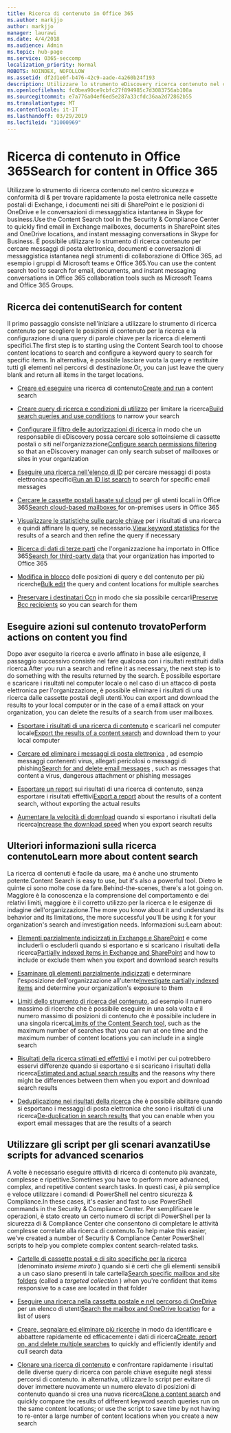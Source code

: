 ```yaml
---
title: Ricerca di contenuto in Office 365
ms.author: markjjo
author: markjjo
manager: laurawi
ms.date: 4/4/2018
ms.audience: Admin
ms.topic: hub-page
ms.service: O365-seccomp
localization_priority: Normal
ROBOTS: NOINDEX, NOFOLLOW
ms.assetid: df2d1e0f-b476-42c9-aade-4a260b24f193
description: Utilizzare lo strumento eDiscovery ricerca contenuto nel centro sicurezza e conformità & per trovare rapidamente la posta elettronica nelle cassette postali di Exchange, i documenti nei siti di SharePoint e le posizioni OneDrive e le conversazioni di messaggistica istantanea in Skype for business.
ms.openlocfilehash: fc0bea90ce9cbfc27f894985c7d3083756ab108a
ms.sourcegitcommit: e7a776a04ef6ed5e287a33cfdc36aa2d72862b55
ms.translationtype: MT
ms.contentlocale: it-IT
ms.lasthandoff: 03/29/2019
ms.locfileid: "31000969"
---
```

# <a name="search-for-content-in-office-365"></a><span data-ttu-id="ab4a6-103">Ricerca di contenuto in Office 365</span><span class="sxs-lookup"><span data-stu-id="ab4a6-103">Search for content in Office 365</span></span>

<span data-ttu-id="ab4a6-104">Utilizzare lo strumento di ricerca contenuto nel centro sicurezza e conformità di & per trovare rapidamente la posta elettronica nelle cassette postali di Exchange, i documenti nei siti di SharePoint e le posizioni di OneDrive e le conversazioni di messaggistica istantanea in Skype for business.</span><span class="sxs-lookup"><span data-stu-id="ab4a6-104">Use the Content Search tool in the Security & Compliance Center to quickly find email in Exchange mailboxes, documents in SharePoint sites and OneDrive locations, and instant messaging conversations in Skype for Business.</span></span> <span data-ttu-id="ab4a6-105">È possibile utilizzare lo strumento di ricerca contenuto per cercare messaggi di posta elettronica, documenti e conversazioni di messaggistica istantanea negli strumenti di collaborazione di Office 365, ad esempio i gruppi di Microsoft teams e Office 365.</span><span class="sxs-lookup"><span data-stu-id="ab4a6-105">You can use the content search tool to search for email, documents, and instant messaging conversations in Office 365 collaboration tools such as Microsoft Teams and Office 365 Groups.</span></span>
  
## <a name="search-for-content"></a><span data-ttu-id="ab4a6-106">Ricerca dei contenuti</span><span class="sxs-lookup"><span data-stu-id="ab4a6-106">Search for content</span></span>

<span data-ttu-id="ab4a6-107">Il primo passaggio consiste nell'iniziare a utilizzare lo strumento di ricerca contenuto per scegliere le posizioni di contenuto per la ricerca e la configurazione di una query di parole chiave per la ricerca di elementi specifici.</span><span class="sxs-lookup"><span data-stu-id="ab4a6-107">The first step is to starting using the Content Search tool to choose content locations to search and configure a keyword query to search for specific items.</span></span> <span data-ttu-id="ab4a6-108">In alternativa, è possibile lasciare vuota la query e restituire tutti gli elementi nei percorsi di destinazione.</span><span class="sxs-lookup"><span data-stu-id="ab4a6-108">Or, you can just leave the query blank and return all items in the target locations.</span></span>
  
- <span data-ttu-id="ab4a6-109">[Creare ed eseguire](content-search.md) una ricerca di contenuto</span><span class="sxs-lookup"><span data-stu-id="ab4a6-109">[Create and run](content-search.md) a content search</span></span> 
    
- <span data-ttu-id="ab4a6-110">[Creare query di ricerca e condizioni di utilizzo](keyword-queries-and-search-conditions.md) per limitare la ricerca</span><span class="sxs-lookup"><span data-stu-id="ab4a6-110">[Build search queries and use conditions](keyword-queries-and-search-conditions.md) to narrow your search</span></span> 
    
- <span data-ttu-id="ab4a6-111">[Configurare il filtro delle autorizzazioni di ricerca](permissions-filtering-for-content-search.md) in modo che un responsabile di eDiscovery possa cercare solo sottoinsieme di cassette postali o siti nell'organizzazione</span><span class="sxs-lookup"><span data-stu-id="ab4a6-111">[Configure search permissions filtering](permissions-filtering-for-content-search.md) so that an eDiscovery manager can only search subset of mailboxes or sites in your organization</span></span> 
    
- <span data-ttu-id="ab4a6-112">[Eseguire una ricerca nell'elenco di ID](csv-file-for-an-id-list-content-search.md) per cercare messaggi di posta elettronica specifici</span><span class="sxs-lookup"><span data-stu-id="ab4a6-112">[Run an ID list search](csv-file-for-an-id-list-content-search.md) to search for specific email messages</span></span> 
    
- <span data-ttu-id="ab4a6-113">[Cercare le cassette postali basate sul cloud](search-cloud-based-mailboxes-for-on-premises-users.md) per gli utenti locali in Office 365</span><span class="sxs-lookup"><span data-stu-id="ab4a6-113">[Search cloud-based mailboxes ](search-cloud-based-mailboxes-for-on-premises-users.md) for on-premises users in Office 365</span></span>

- <span data-ttu-id="ab4a6-114">[Visualizzare le statistiche sulle parole chiave](view-keyword-statistics-for-content-search.md) per i risultati di una ricerca e quindi affinare la query, se necessario.</span><span class="sxs-lookup"><span data-stu-id="ab4a6-114">[View keyword statistics](view-keyword-statistics-for-content-search.md) for the results of a search and then refine the query if necessary</span></span> 
    
- <span data-ttu-id="ab4a6-115">[Ricerca di dati di terze parti](use-content-search-to-search-third-party-data-that-was-imported.md) che l'organizzazione ha importato in Office 365</span><span class="sxs-lookup"><span data-stu-id="ab4a6-115">[Search for third-party data](use-content-search-to-search-third-party-data-that-was-imported.md) that your organization has imported to Office 365</span></span> 
    
- <span data-ttu-id="ab4a6-116">[Modifica in blocco](bulk-edit-content-searches.md) delle posizioni di query e del contenuto per più ricerche</span><span class="sxs-lookup"><span data-stu-id="ab4a6-116">[Bulk edit](bulk-edit-content-searches.md) the query and content locations for multiple searches</span></span> 
    
- <span data-ttu-id="ab4a6-117">[Preservare i destinatari Ccn](https://docs.microsoft.com/exchange/policy-and-compliance/holds/preserve-bcc-recipients-and-group-members) in modo che sia possibile cercarli</span><span class="sxs-lookup"><span data-stu-id="ab4a6-117">[Preserve Bcc recipients](https://docs.microsoft.com/exchange/policy-and-compliance/holds/preserve-bcc-recipients-and-group-members) so you can search for them</span></span> 

## <a name="perform-actions-on-content-you-find"></a><span data-ttu-id="ab4a6-118">Eseguire azioni sul contenuto trovato</span><span class="sxs-lookup"><span data-stu-id="ab4a6-118">Perform actions on content you find</span></span>

<span data-ttu-id="ab4a6-119">Dopo aver eseguito la ricerca e averlo affinato in base alle esigenze, il passaggio successivo consiste nel fare qualcosa con i risultati restituiti dalla ricerca.</span><span class="sxs-lookup"><span data-stu-id="ab4a6-119">After you run a search and refine it as necessary, the next step is to do something with the results returned by the search.</span></span> <span data-ttu-id="ab4a6-120">È possibile esportare e scaricare i risultati nel computer locale o nel caso di un attacco di posta elettronica per l'organizzazione, è possibile eliminare i risultati di una ricerca dalle cassette postali degli utenti.</span><span class="sxs-lookup"><span data-stu-id="ab4a6-120">You can export and download the results to your local computer or in the case of a email attack on your organization, you can delete the results of a search from user mailboxes.</span></span>
  
- <span data-ttu-id="ab4a6-121">[Esportare i risultati di una ricerca di contenuto](export-search-results.md) e scaricarli nel computer locale</span><span class="sxs-lookup"><span data-stu-id="ab4a6-121">[Export the results of a content search](export-search-results.md) and download them to your local computer</span></span> 
    
- <span data-ttu-id="ab4a6-122">[Cercare ed eliminare i messaggi di posta elettronica](search-for-and-delete-messages-in-your-organization.md) , ad esempio messaggi contenenti virus, allegati pericolosi o messaggi di phishing</span><span class="sxs-lookup"><span data-stu-id="ab4a6-122">[Search for and delete email messages](search-for-and-delete-messages-in-your-organization.md) , such as messages that content a virus, dangerous attachment or phishing messages</span></span> 
    
- <span data-ttu-id="ab4a6-123">[Esportare un report](export-a-content-search-report.md) sui risultati di una ricerca di contenuto, senza esportare i risultati effettivi</span><span class="sxs-lookup"><span data-stu-id="ab4a6-123">[Export a report](export-a-content-search-report.md) about the results of a content search, without exporting the actual results</span></span> 
    
- <span data-ttu-id="ab4a6-124">[Aumentare la velocità di download](increase-download-speeds-when-exporting-ediscovery-results.md) quando si esportano i risultati della ricerca</span><span class="sxs-lookup"><span data-stu-id="ab4a6-124">[Increase the download speed](increase-download-speeds-when-exporting-ediscovery-results.md) when you export search results</span></span> 
    
## <a name="learn-more-about-content-search"></a><span data-ttu-id="ab4a6-125">Ulteriori informazioni sulla ricerca contenuto</span><span class="sxs-lookup"><span data-stu-id="ab4a6-125">Learn more about content search</span></span>

<span data-ttu-id="ab4a6-126">La ricerca di contenuti è facile da usare, ma è anche uno strumento potente.</span><span class="sxs-lookup"><span data-stu-id="ab4a6-126">Content Search is easy to use, but it's also a powerful tool.</span></span> <span data-ttu-id="ab4a6-127">Dietro le quinte ci sono molte cose da fare.</span><span class="sxs-lookup"><span data-stu-id="ab4a6-127">Behind-the-scenes, there's a lot going on.</span></span> <span data-ttu-id="ab4a6-128">Maggiore è la conoscenza e la comprensione del comportamento e dei relativi limiti, maggiore è il corretto utilizzo per la ricerca e le esigenze di indagine dell'organizzazione.</span><span class="sxs-lookup"><span data-stu-id="ab4a6-128">The more you know about it and understand its behavior and its limitations, the more successful you'll be using it for your organization's search and investigation needs.</span></span> <span data-ttu-id="ab4a6-129">Informazioni su:</span><span class="sxs-lookup"><span data-stu-id="ab4a6-129">Learn about:</span></span>
  
- <span data-ttu-id="ab4a6-130">[Elementi parzialmente indicizzati in Exchange e SharePoint](partially-indexed-items-in-content-search.md) e come includerli o escluderli quando si esportano e si scaricano i risultati della ricerca</span><span class="sxs-lookup"><span data-stu-id="ab4a6-130">[Partially indexed items in Exchange and SharePoint](partially-indexed-items-in-content-search.md) and how to include or exclude them when you export and download search results</span></span> 
    
- <span data-ttu-id="ab4a6-131">[Esaminare gli elementi parzialmente indicizzati](investigating-partially-indexed-items-in-ediscovery.md) e determinare l'esposizione dell'organizzazione all'utente</span><span class="sxs-lookup"><span data-stu-id="ab4a6-131">[Investigate partially indexed items](investigating-partially-indexed-items-in-ediscovery.md) and determine your organization's exposure to them</span></span> 
    
- <span data-ttu-id="ab4a6-132">[Limiti dello strumento di ricerca del contenuto](limits-for-content-search.md), ad esempio il numero massimo di ricerche che è possibile eseguire in una sola volta e il numero massimo di posizioni di contenuto che è possibile includere in una singola ricerca</span><span class="sxs-lookup"><span data-stu-id="ab4a6-132">[Limits of the Content Search tool](limits-for-content-search.md), such as the maximum number of searches that you can run at one time and the maximum number of content locations you can include in a single search</span></span> 
    
- <span data-ttu-id="ab4a6-133">[Risultati della ricerca stimati ed effettivi](differences-between-estimated-and-actual-ediscovery-search-results.md) e i motivi per cui potrebbero esservi differenze quando si esportano e si scaricano i risultati della ricerca</span><span class="sxs-lookup"><span data-stu-id="ab4a6-133">[Estimated and actual search results](differences-between-estimated-and-actual-ediscovery-search-results.md) and the reasons why there might be differences between them when you export and download search results</span></span> 
    
- <span data-ttu-id="ab4a6-134">[Deduplicazione nei risultati della ricerca](de-duplication-in-ediscovery-search-results.md) che è possibile abilitare quando si esportano i messaggi di posta elettronica che sono i risultati di una ricerca</span><span class="sxs-lookup"><span data-stu-id="ab4a6-134">[De-duplication in search results](de-duplication-in-ediscovery-search-results.md) that you can enable when you export email messages that are the results of a search</span></span> 
    
## <a name="use-scripts-for-advanced-scenarios"></a><span data-ttu-id="ab4a6-135">Utilizzare gli script per gli scenari avanzati</span><span class="sxs-lookup"><span data-stu-id="ab4a6-135">Use scripts for advanced scenarios</span></span>

<span data-ttu-id="ab4a6-136">A volte è necessario eseguire attività di ricerca di contenuto più avanzate, complesse e ripetitive.</span><span class="sxs-lookup"><span data-stu-id="ab4a6-136">Sometimes you have to perform more advanced, complex, and repetitive content search tasks.</span></span> <span data-ttu-id="ab4a6-137">In questi casi, è più semplice e veloce utilizzare i comandi di PowerShell nel centro sicurezza & Compliance.</span><span class="sxs-lookup"><span data-stu-id="ab4a6-137">In these cases, it's easier and fast to use PowerShell commands in the Security & Compliance Center.</span></span> <span data-ttu-id="ab4a6-138">Per semplificare le operazioni, è stato creato un certo numero di script di PowerShell per la sicurezza di & Compliance Center che consentono di completare le attività complesse correlate alla ricerca di contenuto.</span><span class="sxs-lookup"><span data-stu-id="ab4a6-138">To help make this easier, we've created a number of Security & Compliance Center PowerShell scripts to help you complete complex content search-related tasks.</span></span>
  
- <span data-ttu-id="ab4a6-139">[Cartelle di cassette postali e di sito specifiche per la ricerca](use-content-search-for-targeted-collections.md) (denominato *insieme mirato* ) quando si è certi che gli elementi sensibili a un caso siano presenti in tale cartella</span><span class="sxs-lookup"><span data-stu-id="ab4a6-139">[Search specific mailbox and site folders](use-content-search-for-targeted-collections.md) (called a  *targeted collection*  ) when you're confident that items responsive to a case are located in that folder</span></span> 
    
- <span data-ttu-id="ab4a6-140">[Eseguire una ricerca nella cassetta postale e nel percorso di OneDrive](search-the-mailbox-and-onedrive-for-business-for-a-list-of-users.md) per un elenco di utenti</span><span class="sxs-lookup"><span data-stu-id="ab4a6-140">[Search the mailbox and OneDrive location](search-the-mailbox-and-onedrive-for-business-for-a-list-of-users.md) for a list of users</span></span> 
    
- <span data-ttu-id="ab4a6-141">[Creare, segnalare ed eliminare più ricerche](create-report-on-and-delete-multiple-content-searches.md) in modo da identificare e abbattere rapidamente ed efficacemente i dati di ricerca</span><span class="sxs-lookup"><span data-stu-id="ab4a6-141">[Create, report on, and delete multiple searches](create-report-on-and-delete-multiple-content-searches.md) to quickly and efficiently identify and cull search data</span></span> 
    
- <span data-ttu-id="ab4a6-142">[Clonare una ricerca di contenuto](clone-a-content-search.md) e confrontare rapidamente i risultati delle diverse query di ricerca con parole chiave eseguite negli stessi percorsi di contenuto. in alternativa, utilizzare lo script per evitare di dover immettere nuovamente un numero elevato di posizioni di contenuto quando si crea una nuova ricerca</span><span class="sxs-lookup"><span data-stu-id="ab4a6-142">[Clone a content search](clone-a-content-search.md) and quickly compare the results of different keyword search queries run on the same content locations; or use the script to save time by not having to re-enter a large number of content locations when you create a new search</span></span> 
    

